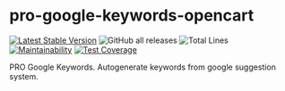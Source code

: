 # pro-google-keywords-opencart

[![Latest Stable Version](https://img.shields.io/github/v/release/brokeyourbike/pro-google-keywords-opencart)](https://github.com/brokeyourbike/pro-google-keywords-opencart/releases)
![GitHub all releases](https://img.shields.io/github/downloads/brokeyourbike/pro-google-keywords-opencart/total?color=blue)
![Total Lines](https://tokei.rs/b1/github/brokeyourbike/pro-google-keywords-opencart)
[![Maintainability](https://api.codeclimate.com/v1/badges/1da736f6f5df2811ed30/maintainability)](https://codeclimate.com/github/brokeyourbike/pro-google-keywords-opencart/maintainability)
[![Test Coverage](https://api.codeclimate.com/v1/badges/1da736f6f5df2811ed30/test_coverage)](https://codeclimate.com/github/brokeyourbike/pro-google-keywords-opencart/test_coverage)

PRO Google Keywords. Autogenerate keywords from google suggestion system.
